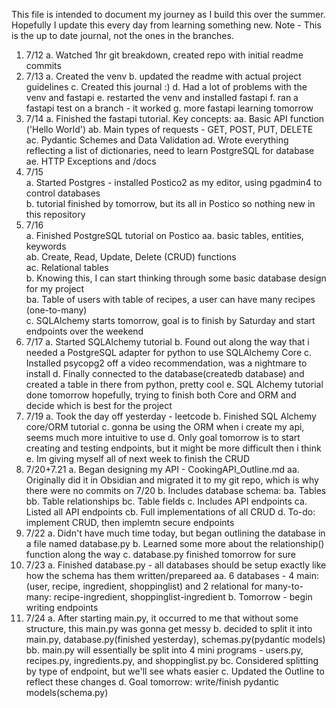 This file is intended to document my journey as I build this over the summer.
Hopefully I update this every day from learning something new.
Note - This is the up to date journal, not the ones in the branches.

1. 7/12
    a. Watched 1hr git breakdown, created repo with initial readme commits
2. 7/13
    a. Created the venv
    b. updated the readme with actual project guidelines
    c. Created this journal :)
    d. Had a lot of problems with the venv and fastapi
    e. restarted the venv and installed fastapi
    f. ran a fastapi test on a branch - it worked
    g. more fastapi learning tomorrow
3. 7/14
    a. Finished the fastapi tutorial. Key concepts:
        aa. Basic API function ('Hello World')
        ab. Main types of requests - GET, POST, PUT, DELETE
        ac. Pydantic Schemes and Data Validation
        ad. Wrote everything reflecting a list of dictionaries, need to learn PostgreSQL for database
        ae. HTTP Exceptions and /docs 
4. 7/15  
    a. Started Postgres - installed Postico2 as my editor, using pgadmin4 to control databases  
    b. tutorial finished by tomorrow, but its all in Postico so nothing new in this repository  
5. 7/16  
    a. Finished PostgreSQL tutorial on Postico
        aa. basic tables, entities, keywords  
        ab. Create, Read, Update, Delete (CRUD) functions  
        ac. Relational tables  
    b. Knowing this, I can start thinking through some basic database design for my project  
        ba. Table of users with table of recipes, a user can have many recipes (one-to-many)  
    c. SQLAlchemy starts tomorrow, goal is to finish by Saturday and start endpoints over the weekend
6. 7/17
    a. Started SQLAlchemy tutorial
    b. Found out along the way that i needed a PostgreSQL adapter for python to use SQLAlchemy Core
    c. Installed psycopg2 off a video recommendation, was a nightmare to install
    d. Finally connected to the database(createdb database) and created a table in there from python, pretty cool
    e. SQL Alchemy tutorial done tomorrow hopefully, trying to finish both Core and ORM and decide which is best for the project
7. 7/19
    a. Took the day off yesterday - leetcode
    b. Finished SQL Alchemy core/ORM tutorial
    c. gonna be using the ORM when i create my api, seems much more intuitive to use
    d. Only goal tomorrow is to start creating and testing endpoints, but it might be more difficult then i think
    e. Im giving myself all of next week to finish the CRUD
8. 7/20+7.21
	a. Began designing my API - CookingAPI_Outline.md
		aa. Originally did it in Obsidian and migrated it to my git repo, which is why there were no commits on 7/20
	b. Includes database schema:
		ba. Tables
		bb. Table relationships
		bc. Table fields
	c. Includes API endpoints
		ca. Listed all API endpoints
		cb. Full implementations of all CRUD
	d. To-do: implement CRUD, then implemtn secure endpoints
9. 7/22
	a. Didn't have much time today, but began outlining the database in a file named database.py
	b. Learned some more about the relationship() function along the way
	c. database.py finished tomorrow for sure
10. 7/23
	a. Finished database.py - all databases should be setup exactly like how the schema has them written/prepareed
		aa. 6 databases - 4 main: (user, recipe, ingredient, shoppinglist) and 2 relational for many-to-many: recipe-ingredient, shoppinglist-ingredient
	b. Tomorrow - begin writing endpoints
11. 7/24
	a. After starting main.py, it occurred to me that without some structure, this main.py was gonna get messy
	b. decided to split it into main.py, database.py(finished yesterday), schemas.py(pydantic models)
		bb. main.py will essentially be split into 4 mini programs - users.py, recipes.py, ingredients.py, and shoppinglist.py
		bc. Considered splitting by type of endpoint, but we'll see whats easier
	c. Updated the Outline to reflect these changes
	d. Goal tomorrow: write/finish pydantic models(schema.py)